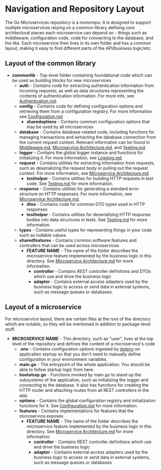 # Navigation and Repository Layout

The Go Microservices repository is a monorepo. It is designed to support multiple microservices relying on a common
library defining core architectural pieces each microservice can depend on - things such as middleware, configuration
code, code for connecting to the database, and the like. Each microservice then lives in its own folder and has a common
layout, making it easy to find different parts of the API/business logic/etc.

## Layout of the common library

* **commonlib** - Top-level folder containing foundational code which can be used as building blocks for new microservices
  * **auth** - Contains code for extracting authentication information from incoming requests, as well as data structures representing the contents of authentication information. For more info, see [Authentication.md](./Authentication.md).
  * **config** - Contains code for defining configuration options and retrieving them from a configuration registry. For more information see [Configuration.md](./Configuration.md)
    * **sharedoptions** - Contains common configuration options that may be used by all microservices
  * **database** - Contains database-related code, including functions for managing transactions and extracting the database connection from the current request context. Relevant information can be found in [Middleware.md](./Middleware.md), [Microservice Architecture.md](./Microservice%20Architecture.md), and [Testing.md](./Testing.md).
  * **logger** - Contains the global logger instance and functions for initializing it. For more information, see [Logging.md](./Logging.md).
  * **request** - Contains utilities for extracting information from requests, such as deserializing the request body or pulling out the request context. For more information, see [Microservice Architecture.md](./Microservice%20Architecture.md).
    * **testhelper** - Contains utilities for building HTTP requests in test code. See [Testing.md](./Testing.md) for more information.
  * **response** - Contains utilities for generating a standard error structure on HTTP responses. For more information, see [Microservice Architecture.md](./Microservice%20Architecture.md).
      * **dtos** - Contains code for common DTO types used in HTTP responses
      * **testhelper** - Contains utilities for deserializing HTTP response bodies into data structures in tests. See [Testing.md](./Testing.md) for more information.
  * **types** - Contains useful types for representing things in your code such as nullable values.
  * **sharedfeatures** - Contains common software features and controllers that can be used across microservices
    * **FEATURE NAME** - The name of the folder describes the microservice feature implemented by the business logic in this directory. See [Microservice Architecture.md](./Microservice%20Architecture.md) for more information.
      * **controller** - Contains REST controller definitions and DTOs which use and drive the business logic
      * **adapter** - Contains external access adapters used by the business logic to access or send data in external systems, such as message queues or databases.

## Layout of a microservice

For microservice layout, there are certain files at the root of the directory which are notable, so they will be mentioned in addition
to package-level stuff.

* **MICROSERVICE NAME** - This directory, such as "user", lives at the top level of the repository and defines the content of a microservice's code
  * **.env** - Contains configuration options ingested by [dotenv](https://github.com/joho/godotenv) on application startup so that you don't need to manually define configuration in your environment variables.
  * **main.go** - The entrypoint of the whole application. You should be able to follow startup logic from here.
  * **bootstrap.go** - Functions invoked by main.go to stand up the subsystems of the application, such as initializing the logger and connecting to the database. It also has functions for creating the HTTP router and attaching routes from all REST controllers in the app.
  * **options** - Contains the global configuration registry and initialization functions for it. See [Configuration.md](./Configuration.md) for more information.
  * **features** - Contains implementations for features that the microservice exposes
    * **FEATURE NAME** - The name of the folder describes the microservice feature implemented by the business logic in this directory. See [Microservice Architecture.md](./Microservice%20Architecture.md) for more information.
      * **controller** - Contains REST controller definitions which use and drive the business logic
      * **adapter** - Contains external access adapters used by the business logic to access or send data in external systems, such as message queues or databases
